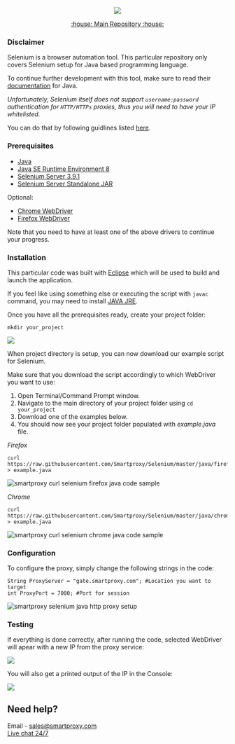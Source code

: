<p align="center">
    <a href="https://smartproxy.com/"><img src="https://snipboard.io/3IyORg.jpg"></a>
  </a>
</p>

<p align="center">
    <a href="https://github.com/Smartproxy/Smartproxy"> :house: Main Repository :house: </a>
</p>

### Disclaimer

Selenium is a browser automation tool. This particular repository only covers Selenium setup for Java based programming language.

To continue further development with this tool, make sure to read their [documentation](https://seleniumhq.github.io/selenium/docs/api/java/index.html) for Java.

*Unfortunately, Selenium itself does not support `username:password` authentication for `HTTP/HTTPs` proxies, thus you will need to have your IP whitelisted.*

You can do that by following guidlines listed [here](https://help.smartproxy.com/docs/proxy-authentication).

### Prerequisites

- [Java](https://www.java.com/en/)
- [Java SE Runtime Environment 8](https://www.oracle.com/technetwork/java/javase/downloads/jre8-downloads-2133155.html)
- [Selenium Server 3.9.1](https://selenium-release.storage.googleapis.com/3.9/selenium-server-3.9.1.zip)
- [Selenium Server Standalone JAR](https://selenium-release.storage.googleapis.com/3.9/selenium-server-standalone-3.9.1.jar)

Optional:
- [Chrome WebDriver](https://sites.google.com/a/chromium.org/chromedriver/downloads)
- [Firefox WebDriver](https://github.com/mozilla/geckodriver/releases)

Note that you need to have at least one of the above drivers to continue your progress.

### Installation

This particular code was built with [Eclipse](https://www.eclipse.org/) which will be used to build and launch the application.

If you feel like using something else or executing the script with `javac` command, you may need to install [JAVA JRE](https://www.oracle.com/technetwork/java/javase/downloads/server-jre8-downloads-2133154.html).

Once you have all the prerequisites ready, create your project folder:

```
mkdir your_project
```
<img src="https://i.imgur.com/6US2PJs.png">

When project directory is setup, you can now download our example script for Selenium.

Make sure that you download the script accordingly to which WebDriver you want to use:

1. Open Terminal/Command Prompt window.
2. Navigate to the main directory of your project folder using `cd your_project`
3. Download one of the examples below.
4. You should now see your project folder populated with *example.java* file.

*Firefox*

```
curl https://raw.githubusercontent.com/Smartproxy/Selenium/master/java/firefox/example.java > example.java
```

<img src="https://content.screencast.com/users/JohanSP/folders/Jing/media/9867533b-ed3e-44af-852c-c1cdc3ea6013/smartproxy-selenium-firefox-java-example-github-curl.png" alt="smartproxy curl selenium firefox java code sample">

*Chrome*

```
curl https://raw.githubusercontent.com/Smartproxy/Selenium/master/java/chrome/example.java > example.java
```

<img src="https://content.screencast.com/users/JohanSP/folders/Jing/media/e1fa1683-b035-4ad7-b9e5-91a1c0fe2bce/smartproxy-selenium-chrome-java-example-github-curl.png" alt="smartproxy curl selenium chrome java code sample">

### Configuration

To configure the proxy, simply change the following strings in the code:

```
String ProxyServer = "gate.smartproxy.com"; #Location you want to target
int ProxyPort = 7000; #Port for session
```

<img src="https://i.imgur.com/RfCa9xV.png" alt="smartproxy selenium java http proxy setup">

### Testing

If everything is done correctly, after running the code, selected WebDriver will apear with a new IP from the proxy service:

<img src="https://i.imgur.com/EUbzHh4.png">

You will also get a printed output of the IP in the Console:

<img src="https://i.imgur.com/tBbOAlA.png">

## Need help?
Email - sales@smartproxy.com
<br><a href="https://smartproxy.com">Live chat 24/7</a>
